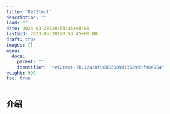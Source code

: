 ```yaml
---
title: "Ret2text"
description: ""
lead: ""
date: 2023-03-28T20:53:45+08:00
lastmod: 2023-03-28T20:53:45+08:00
draft: true
images: []
menu:
  docs:
    parent: ""
    identifier: "ret2text-7b117a20f06033089d13529d0f98a954"
weight: 999
toc: true
---
```



## 介绍
